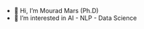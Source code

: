 - 👋 Hi, I’m Mourad Mars (Ph.D)
- 👀 I’m interested in AI - NLP - Data Science

<!---
mouradmars/mouradmars is a ✨ special ✨ repository because its `README.md` (this file) appears on your GitHub profile.
You can click the Preview link to take a look at your changes.
--->
